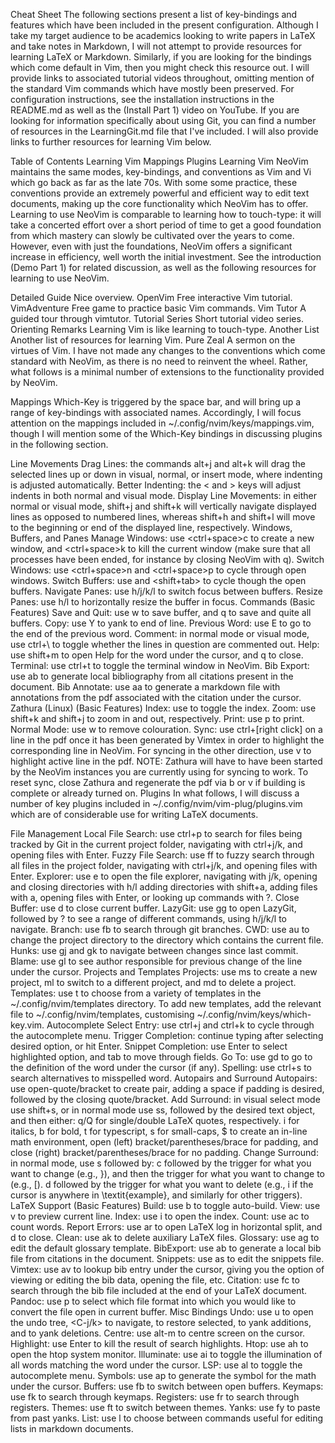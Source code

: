 Cheat Sheet
The following sections present a list of key-bindings and features which have been included in the present configuration. Although I take my target audience to be academics looking to write papers in LaTeX and take notes in Markdown, I will not attempt to provide resources for learning LaTeX or Markdown. Similarly, if you are looking for the bindings which come default in Vim, then you might check this resource out. I will provide links to associated tutorial videos throughout, omitting mention of the standard Vim commands which have mostly been preserved. For configuration instructions, see the installation instructions in the README.md as well as the (Install Part 1) video on YouTube. If you are looking for information specifically about using Git, you can find a number of resources in the LearningGit.md file that I've included. I will also provide links to further resources for learning Vim below.

Table of Contents
Learning Vim
Mappings
Plugins
Learning Vim
NeoVim maintains the same modes, key-bindings, and conventions as Vim and Vi which go back as far as the late 70s. With some some practice, these conventions provide an extremely powerful and efficient way to edit text documents, making up the core functionality which NeoVim has to offer. Learning to use NeoVim is comparable to learning how to touch-type: it will take a concerted effort over a short period of time to get a good foundation from which mastery can slowly be cultivated over the years to come. However, even with just the foundations, NeoVim offers a significant increase in efficiency, well worth the initial investment. See the introduction (Demo Part 1) for related discussion, as well as the following resources for learning to use NeoVim.

Detailed Guide Nice overview.
OpenVim Free interactive Vim tutorial.
VimAdventure Free game to practice basic Vim commands.
Vim Tutor A guided tour through vimtutor.
Tutorial Series Short tutorial video series.
Orienting Remarks Learning Vim is like learning to touch-type.
Another List Another list of resources for learning Vim.
Pure Zeal A sermon on the virtues of Vim.
I have not made any changes to the conventions which come standard with NeoVim, as there is no need to reinvent the wheel. Rather, what follows is a minimal number of extensions to the functionality provided by NeoVim.

Mappings
Which-Key is triggered by the space bar, and will bring up a range of key-bindings with associated names. Accordingly, I will focus attention on the mappings included in ~/.config/nvim/keys/mappings.vim, though I will mention some of the Which-Key bindings in discussing plugins in the following section.

Line Movements
Drag Lines: the commands alt+j and alt+k will drag the selected lines up or down in visual, normal, or insert mode, where indenting is adjusted automatically.
Better Indenting: the < and > keys will adjust indents in both normal and visual mode.
Display Line Movements: in either normal or visual mode, shift+j and shift+k will vertically navigate displayed lines as opposed to numbered lines, whereas shift+h and shift+l will move to the beginning or end of the displayed line, respectively.
Windows, Buffers, and Panes
Manage Windows: use <ctrl+space>c to create a new window, and <ctrl+space>k to kill the current window (make sure that all processes have been ended, for instance by closing NeoVim with <space>q).
Switch Windows: use <ctrl+space>n and <ctrl+space>p to cycle through open windows.
Switch Buffers: use <bs> and <shift+tab> to cycle though the open buffers.
Navigate Panes: use <ctrl>h/j/k/l to switch focus between buffers.
Resize Panes: use <alt>h/l to horizontally resize the buffer in focus.
Commands (Basic Features)
Save and Quit: use <space>w to save buffer, and <space>q to save and quite all buffers.
Copy: use Y to yank to end of line.
Previous Word: use E to go to the end of the previous word.
Comment: in normal mode or visual mode, use ctrl+\ to toggle whether the lines in question are commented out.
Help: use shift+m to open Help for the word under the cursor, and q to close.
Terminal: use ctrl+t to toggle the terminal window in NeoVim.
Bib Export: use <space>ab to generate local bibliography from all citations present in the document.
Bib Annotate: use <space>aa to generate a markdown file with annotations from the pdf associated with the citation under the cursor.
Zathura (Linux) (Basic Features)
Index: use <space> to toggle the index.
Zoom: use shift+k and shift+j to zoom in and out, respectively.
Print: use p to print.
Normal Mode: use w to remove colouration.
Sync: use ctrl+[right click] on a line in the pdf once it has been generated by Vimtex in order to highlight the corresponding line in NeoVim. For syncing in the other direction, use <space>v to highlight active line in the pdf.
NOTE: Zathura will have to have been started by the NeoVim instances you are currently using for syncing to work. To reset sync, close Zathura and regenerate the pdf via <space>b or <space>v if building is complete or already turned on.
Plugins
In what follows, I will discuss a number of key plugins included in ~/.config/nvim/vim-plug/plugins.vim which are of considerable use for writing LaTeX documents.

File Management
Local File Search: use ctrl+p to search for files being tracked by Git in the current project folder, navigating with ctrl+j/k, and opening files with Enter.
Fuzzy File Search: use <space>ff to fuzzy search through all files in the project folder, navigating with ctrl+j/k, and opening files with Enter.
Explorer: use <space>e to open the file explorer, navigating with j/k, opening and closing directories with h/l adding directories with shift+a, adding files with a, opening files with Enter, or looking up commands with ?.
Close Buffer: use <space>d to close current buffer.
LazyGit: use <space>gg to open LazyGit, followed by ? to see a range of different commands, using h/j/k/l to navigate.
Branch: use <space>fb to search through git branches.
CWD: use <space>au to change the project directory to the directory which contains the current file.
Hunks: use <space>gj and <space>gk to navigate between changes since last commit.
Blame: use <space>gl to see author responsible for previous change of the line under the cursor.
Projects and Templates
Projects: use <space>ms to create a new project, <space>ml to switch to a different project, and <space>md to delete a project.
Templates: use <space>t to choose from a variety of templates in the ~/.config/nvim/templates directory.
To add new templates, add the relevant file to ~/.config/nvim/templates, customising ~/.config/nvim/keys/which-key.vim.
Autocomplete
Select Entry: use ctrl+j and ctrl+k to cycle through the autocomplete menu.
Trigger Completion: continue typing after selecting desired option, or hit Enter.
Snippet Completion: use Enter to select highlighted option, and tab to move through fields.
Go To: use gd to go to the definition of the word under the cursor (if any).
Spelling: use ctrl+s to search alternatives to misspelled word.
Autopairs and Surround
Autopairs: use open-quote/bracket to create pair, adding a space if padding is desired, followed by the closing quote/bracket.
Add Surround: in visual select mode use shift+s, or in normal mode use <space>ss, followed by the desired text object, and then either:
q/Q for single/double LaTeX quotes, respectively.
i for italics, b for bold, t for typescript, s for small-caps, $ to create an in-line math environment, open (left) bracket/parentheses/brace for padding, and close (right) bracket/parentheses/brace for no padding.
Change Surround: in normal mode, use <space>s followed by:
c followed by the trigger for what you want to change (e.g., }), and then the trigger for what you want to change to (e.g., [).
d followed by the trigger for what you want to delete (e.g., i if the cursor is anywhere in \textit{example}, and similarly for other triggers).
LaTeX Support (Basic Features)
Build: use <space>b to toggle auto-build.
View: use <space>v to preview current line.
Index: use <space>i to open the index.
Count: use <space>ac to count words.
Report Errors: use <space>ar to open LaTeX log in horizontal split, and <space>d to close.
Clean: use <space>ak to delete auxiliary LaTeX files.
Glossary: use <space>ag to edit the default glossary template.
BibExport: use <space>ab to generate a local bib file from citations in the document.
Snippets: use <space>as to edit the snippets file.
Vimtex: use <space>av to lookup bib entry under the cursor, giving you the option of viewing or editing the bib data, opening the file, etc.
Citation: use <space>fc to search through the bib file included at the end of your LaTeX document.
Pandoc: use <space>p to select which file format into which you would like to convert the file open in current buffer.
Misc Bindings
Undo: use <space>u to open the undo tree, <C-j/k> to navigate, <C-u> to restore selected, <C-a> to yank additions, and <C-d> to yank deletions.
Centre: use alt-m to centre screen on the cursor.
Highlight: use Enter to kill the result of search highlights.
Htop: use <space>ah to open the htop system monitor.
Illuminate: use <space>ai to toggle the illumination of all words matching the word under the cursor.
LSP: use <space>al to toggle the autocomplete menu.
Symbols: use <space>ap to generate the symbol for the math under the cursor.
Buffers: use <space>fb to switch between open buffers.
Keymaps: use <space>fk to search through keymaps.
Registers: use <space>fr to search through registers.
Themes: use <space>ft to switch between themes.
Yanks: use <space>fy to paste from past yanks.
List: use <space>l to choose between commands useful for editing lists in markdown documents.